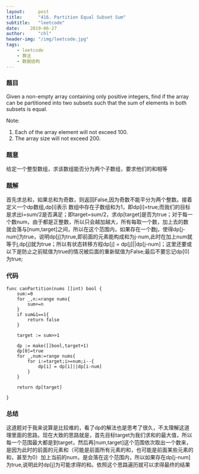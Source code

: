 ```yaml
---
layout:     post
title:      "416. Partition Equal Subset Sum"
subtitle:   "leetcode"
date:    2019-06-27
author:     "chl"
header-img: "/img/leetcode.jpg"
tags:
    - leetcode
    - 算法
    - 数据结构
--- 
```


### 题目
Given a non-empty array containing only positive integers, find if the array can be partitioned into two subsets such that the sum of elements in both subsets is equal.

Note:

1. Each of the array element will not exceed 100.
2. The array size will not exceed 200.

### 题意
给定一个整型数组，求该数组能否分为两个子数组，要求他们的和相等

### 题解
首先求总和，如果总和为奇数，则返回False,因为奇数不能平分为两个整数。接着定义一个dp数组,dp[i]表示 数组中存在子数组和为1，即dp[i]=true;而我们的目标是求出i=sum/2是否满足；即target=sum/2，求dp[target]是否为true；对于每一个数num，由于都是正整数，所以只会越加越大，所有每取一个数，加上去的数就会落与[num,target]之间，所以在这个范围内，如果存在一个数j，使得dp[j-num]为true，说明dp[j]为true,即前面的元素能构成和为j-num,此时在加上num就等于j,dp[j]就为true；所以有状态转移方程dp[j] = dp[j]||dp[j-num]；这里还要或以下是防止之前赋值为true的情况被后面的重新赋值为False;最后不要忘记dp[0]为true;

### 代码

```
func canPartition(nums []int) bool {
    sum:=0
    for _,n:=range nums{
        sum+=n
    }
    if sum&1==1{
        return false
    }
    
    target := sum>>1
    
    dp := make([]bool,target+1)
    dp[0]=true
    for _,num:=range nums{
        for i:=target;i>=num;i--{
            dp[i] = dp[i]||dp[i-num]
        }
    }
    
    return dp[target]
    
}
```

### 总结
这道题对于我来说算是比较难的，看了dp的解法也是思考了很久，不太理解这道理里面的思路。现在大致的思路就是，首先目标target为我们求和的最大值，所以每一个范围最大都是到target，然后再[num,target]这个范围依次取出一个数来，是因为此时的前面的元素和（可能是前面所有元素的和，也可能是前面某些元素的和，甚至为0）加上当前的num，是会落在这个范围内，所以如果存在dp[j-num]为true,说明此时dp[j]为可能求得的和。依照这个思路遍历就可以求得最终的结果
